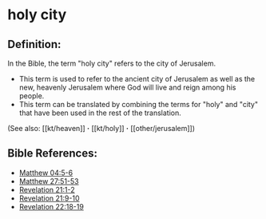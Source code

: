 # holy city #

## Definition: ##

In the Bible, the term "holy city" refers to the city of Jerusalem.

* This term is used to refer to the ancient city of Jerusalem as well as the new, heavenly Jerusalem where God will live and reign among his people.
* This term can be translated by combining the terms for "holy" and "city" that have been used in the rest of the translation.

(See also: [[kt/heaven]] **·** [[kt/holy]] **·** [[other/jerusalem]])

## Bible References: ##

* [Matthew 04:5-6](en/tn/mat/help/04/05)
* [Matthew 27:51-53](en/tn/mat/help/27/51)
* [Revelation 21:1-2](en/tn/rev/help/21/01)
* [Revelation 21:9-10](en/tn/rev/help/21/09)
* [Revelation 22:18-19](en/tn/rev/help/22/18)